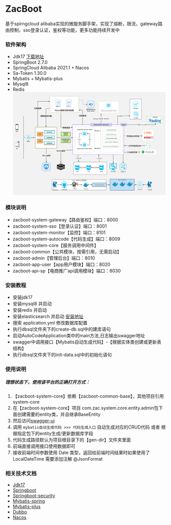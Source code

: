 # ZacBoot

基于spirngcloud alibaba实现的微服务脚手架，实现了熔断，限流，gateway路由控制，sso登录认证，鉴权等功能，更多功能持续开发中


### 软件架构
- Jdk17 [下载地址](https://www.oracle.com/java/technologies/javase-jdk17-downloads.html)
- SpringBoot 2.7.0
- SpringCloud Alibaba 2021.1 + Nacos
- Sa-Token 1.30.0
- Mybatis + Mybatis-plus
- Mysql8
- Redis
![输入图片说明](dbsql/%E5%BE%AE%E6%9C%8D%E5%8A%A1%E5%AE%8C%E6%95%B4%E6%9E%B6%E6%9E%84%E5%9B%BE.png)

### 模块说明
- zacboot-system-gateway【路由鉴权】端口：8000
- zacboot-system-sso【登录认证】端口：8001
- zacboot-system-monitor【监控】端口：8101
- zacboot-system-autocode【代码生成】端口：8009
- zacboot-system-core【服务调用中间件】
- zacboot-common【公共模块，按需引用，无需启动】
- zacboot-admin【管理后台】端口：8010
- zacboot-app-user【app用户模块】端口：8020
- zacboot-api-sp【电商推广api调用模块】端口：8030

### 安装教程
- 安装jdk17
- 安装mysql8 并启动
- 安装redis 并启动
- 安装elasticsearch 并启动 [安装地址](https://artifacts.elastic.co/downloads/elasticsearch/elasticsearch-6.0.1.msi)
- 搜索 application.yml 修改数据库配置
- 执行dbsql文件夹下的create-db.sql中的建库语句
- 启动AutoCodeApplication类中的main方法,日志输出swagger地址
- swagger中调用接口【Mybatis自动生成代码】-【根据实体类创建或更新表结构】
- 执行dbsql文件夹下的init-data.sql中的初始化语句

### 使用说明
 ##### 理想状态下，使用该平台的正确打开方式：
 1. 【zacboot-system-core】依赖【zacboot-common-base】，其他项目引用system-core
 2. 在【zacboot-system-core】项目 com.zac.system.core.entity.admin包下面创建需要的entity类，并且继承BaseEntity
 3. 然后访问[swagger-ui](http://localhost:9088/swagger-ui/index.html)
 4. 调用 `mybatis自动生成代码 >>> 代码生成入口` 自动生成对应的CRUD代码 或者 根据指定包下的entity生成/更新数据库字段
 5. 代码生成路径默认为项目根目录下的【gen-dir】文件夹里面
 6. 前端直接调用接口使用数据即可
 7. 接收前端时间参数使用 Date 类型，返回给前端时间结果时如果使用了 LocalDateTime 需要添加注解 @JsonFormat

### 相关技术文档
- [Jdk17](https://www.oracle.com/java/technologies/javase-jdk17-downloads.html)
- [Springboot](https://docs.spring.io/spring-boot/docs/current/reference/htmlsingle/)
- [Springboot-security](https://docs.spring.io/spring-boot/docs/current/reference/htmlsingle/#boot-features-security)
- [Mybatis-spring](http://mybatis.org/spring/zh/)
- [Mybatis-plus](https://baomidou.com/guide/)
- [Dubbo](http://dubbo.apache.org/zh-cn/docs/user/quick-start.html)
- [Nacos](https://nacos.io/zh-cn/docs/quick-start.html)




